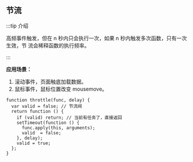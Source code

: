 ## 节流

:::tip 介绍

高频事件触发，但在 n 秒内只会执行一次，如果 n 秒内触发多次函数，只有一次生效，节
流会稀释函数的执行频率。

:::

**应用场景：**

1. 滚动事件，页面触底加载数据。
2. 鼠标事件，鼠标位置改变 mousemove。

```js:line-numbers
function throttle(func, delay) {
  var valid = false; // 节流阀
  return function () {
    if (valid) return; // 当前有任务了，直接返回
    setTimeout(function () {
      func.apply(this, arguments);
      valid  = false;
    }, delay);
    valid = true;
  };
}
```
